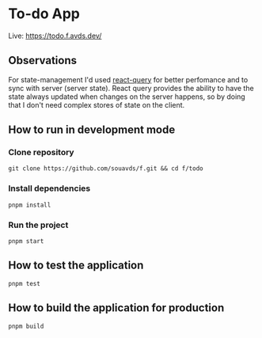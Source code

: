 # To-do App

Live: https://todo.f.avds.dev/

## Observations

For state-management I'd used [react-query](https://tanstack.com/query/v4) for better perfomance and to sync with server (server state). React query provides the ability to have the state always updated when changes on the server happens, so by doing that I don't need complex stores of state on the client.

## How to run in development mode

### Clone repository

```
git clone https://github.com/souavds/f.git && cd f/todo
```

### Install dependencies

```
pnpm install
```

### Run the project

```
pnpm start
```

## How to test the application

```
pnpm test
```

## How to build the application for production

```
pnpm build
```
